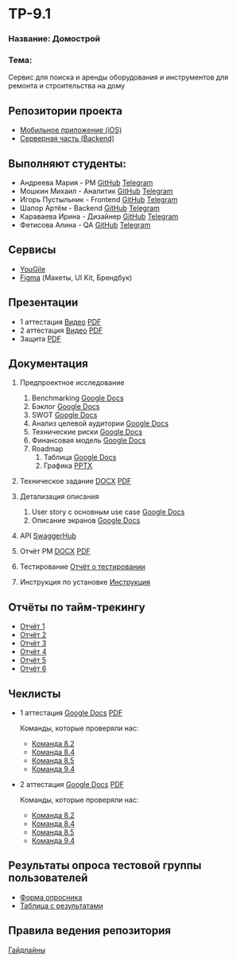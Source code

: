 # TP-9.1

### Название: Домострой

### Тема:

Сервис для поиска и аренды оборудования и инструментов для ремонта и строительства на дому

## Репозитории проекта

- [Мобильное приложение (iOS)](https://github.com/IgorPustylnik/domostroy-ios)
- [Серверная часть (Backend)](https://github.com/gitash2/domostroy-backend)

## Выполняют студенты:

- Андреева Мария - PM
  [GitHub](https://github.com/Larpow)
  [Telegram](https://t.me/larpow)
- Мошкин Михаил - Аналитик
  [GitHub](https://github.com/TypingGatito)
  [Telegram](https://t.me/TypingGatito)
- Игорь Пустыльник - Frontend
  [GitHub](https://github.com/IgorPustylnik)
  [Telegram](https://t.me/designer_23)
- Шапор Артём - Backend
  [GitHub](https://github.com/gitash2)
  [Telegram](https://t.me/alienddd)
- Караваева Ирина - Дизайнер
  [GitHub](https://github.com/karavaii)
  [Telegram](https://t.me/karavaii)
- Фетисова Алина - QA
  [GitHub](https://github.com/fatisova)
  [Telegram](http://t.me/fatisova)

## Сервисы

- [YouGile](https://ru.yougile.com/team/d7461d11a169/%D0%9F%D1%80%D0%BE%D0%B5%D0%BA%D1%82-%D0%A2%D0%9F)
- [Figma](https://www.figma.com/design/gviBeJ8dSPbMsnHpFn9nvr/das-Projekt?node-id=0-1&t=eTA1Iz4AH8meJPYq-1) (Макеты, UI Kit, Брендбук)

## Презентации

- 1 аттестация
  [Видео](https://rutube.ru/video/9135a06ece20e95a3e072260bcf53d7b/)
  [PDF](https://github.com/IgorPustylnik/TP-9.1/blob/main/documentation/presentations/%D0%9F%D1%80%D0%B5%D0%B7%D0%B5%D0%BD%D1%82%D0%B0%D1%86%D0%B8%D1%8F%201%20%D0%B0%D1%82%D1%82%D0%B0.pdf)
- 2 аттестация
  [Видео](https://rutube.ru/video/239870a96a38fd3409d35b2b5f56a398/)
  [PDF](https://github.com/IgorPustylnik/TP-9.1/blob/main/documentation/presentations/%D0%9F%D1%80%D0%B5%D0%B7%D0%B5%D0%BD%D1%82%D0%B0%D1%86%D0%B8%D1%8F%202%20%D0%B0%D1%82%D1%82%D0%B0.pdf)
- Защита
  [PDF](https://github.com/IgorPustylnik/TP-9.1/blob/main/documentation/presentations/Презентация%20на%20защиту.pdf)

## Документация

1. Предпроектное исследование
   1. Benchmarking [Google Docs](https://docs.google.com/spreadsheets/d/1R49JjF24_lFKTKssd9o8DKNoISZ_2VWMpxYD2j9FDoU/edit?gid=0#gid=0)
   2. Бэклог [Google Docs](https://docs.google.com/document/d/1gOjJDvBNS2YS1ra75mbf60OfkgoaYCDc4D3-addEdAQ/edit?tab=t.0)
   3. SWOT [Google Docs](https://docs.google.com/spreadsheets/d/1BBaRTpVgrNlvlOB-S_UjTNObgLUzvCVJwtyStETBHwU/edit?gid=0#gid=0)
   4. Анализ целевой аудитории [Google Docs](https://docs.google.com/document/d/1R6Qu_OjQAK2EfOXSxo5bX6QbthJCEHRZrh8oa9_7UkM/edit?tab=t.0)
   5. Технические риски [Google Docs](https://docs.google.com/document/d/1ZqasnJBkvQdfSWO_S1rwHBaWezwKd13cm4uMaCiQXKk/edit?tab=t.0)
   6. Финансовая модель [Google Docs](https://docs.google.com/document/d/1Gjryu7Y_Ug15DawXU1J41Sx3w3eg02vZPiy6SGqHxJg/edit?tab=t.0)
   7. Roadmap
         1. Таблица [Google Docs](https://docs.google.com/spreadsheets/d/1Ft8GjophxqsPmo27qZ6nXiRaqnZ2uXmLeCn7N7kLGsg/edit?gid=0#gid=0)
         2. Графика [PPTX](https://github.com/IgorPustylnik/TP-9.1/blob/main/documentation/roadmap/Roadmap.pptx)
2. Техническое задание
   [DOCX](https://github.com/IgorPustylnik/TP-9.1/blob/main/documentation/technical_specification/%D0%A2%D0%B5%D1%85%D0%BD%D0%B8%D1%87%D0%B5%D1%81%D0%BA%D0%BE%D0%B5_%D0%B7%D0%B0%D0%B4%D0%B0%D0%BD%D0%B8%D0%B5.docx)
   [PDF](https://github.com/IgorPustylnik/TP-9.1/blob/main/documentation/technical_specification/%D0%A2%D0%B5%D1%85%D0%BD%D0%B8%D1%87%D0%B5%D1%81%D0%BA%D0%BE%D0%B5_%D0%B7%D0%B0%D0%B4%D0%B0%D0%BD%D0%B8%D0%B5.pdf)
4. Детализация описания
   1. User story с основным use case [Google Docs](https://docs.google.com/document/d/1srijaKcBTBbjggoTeawNIopt_grL3h99W7Ck86WRs-w/edit?tab=t.0)
   2. Описание экранов [Google Docs](https://docs.google.com/document/d/1Pvj71p68VfagWwRHHB-5cAj7EPqjRESdURYXC6RZ3Ho/edit?tab=t.0)
5. API
   [SwaggerHub](https://app.swaggerhub.com/apis/domostroy-9a8/domostroy/1.0.0)
6. Отчёт PM
   [DOCX](https://github.com/IgorPustylnik/TP-9.1/blob/main/documentation/pm/pm_report.docx)
   [PDF](https://github.com/IgorPustylnik/TP-9.1/blob/main/documentation/pm/pm_report.pdf)

7. Тестирование
    [Отчёт о тестировании](https://github.com/IgorPustylnik/TP-9.1/blob/main/documentation/quality_assurance/qa_docs.pdf)
8. Инструкция по установке
  [Инструкция](https://github.com/IgorPustylnik/TP-9.1/blob/main/documentation/installation/Инструкция%20Sideloadly.pdf)

## Отчёты по тайм-трекингу
- [Отчёт 1](https://github.com/IgorPustylnik/TP-9.1/blob/main/reports/time_tracking_1.xlsx)
- [Отчёт 2](https://github.com/IgorPustylnik/TP-9.1/blob/main/reports/time_tracking_2.xlsx)
- [Отчёт 3](https://github.com/IgorPustylnik/TP-9.1/blob/main/reports/time_tracking_3.xlsx)
- [Отчёт 4](https://github.com/IgorPustylnik/TP-9.1/blob/main/reports/time_tracking_4.xlsx)
- [Отчёт 5](https://github.com/IgorPustylnik/TP-9.1/blob/main/reports/time_tracking_5.xlsx)
- [Отчёт 6](https://github.com/IgorPustylnik/TP-9.1/blob/main/reports/time_tracking_6.xlsx)

## Чеклисты
- 1 аттестация
  [Google Docs](https://docs.google.com/spreadsheets/d/10ys2XfOfylePg9caJmLksWstisYV_Fc4T_YPP5Hel1k/edit?gid=1393949489#gid=1393949489)
  [PDF](https://github.com/IgorPustylnik/TP-9.1/blob/main/documentation/checklists/Чеклист%201%20этап%20-%20чеклист.pdf)
  
  Команды, которые проверяли нас:
  - [Команда 8.2](https://github.com/Lime228/TPProject)
  - [Команда 8.4](https://github.com/nmasalkin/Project-work)
  - [Команда 8.5](https://gitlab.com/vsu.cs/TPmain)
  - [Команда 9.4](https://github.com/MaksimStrelnikov/tp-9.4)

- 2 аттестация
  [Google Docs](https://docs.google.com/spreadsheets/d/1MxMFb7-JoXt84Pzzy5jll7KQvbfq1uY9xmXZd9ga94c/edit?gid=0#gid=0)
  [PDF](https://github.com/IgorPustylnik/TP-9.1/blob/main/documentation/checklists/checklist_2.pdf)
  
  Команды, которые проверяли нас:
  - [Команда 8.2](https://github.com/Lime228/TPProject)
  - [Команда 8.4](https://github.com/nmasalkin/Project-work)
  - [Команда 8.5](https://gitlab.com/vsu.cs/TPmain)
  - [Команда 9.4](https://github.com/MaksimStrelnikov/tp-9.4)

## Результаты опроса тестовой группы пользователей
- [Форма опросника](https://docs.google.com/forms/d/e/1FAIpQLSf4Ju80bCWoU4Npr7XWtONtINyBlmQyetNwRrUVCi6QxKZjKQ/viewform)
- [Таблица с результатами](https://docs.google.com/spreadsheets/d/1BkiRCqjJjzNDzEqbt5Z_tqvYGcfnQlJUCuSBGWwSTtM/edit?usp=sharing)

## Правила ведения репозитория

   [Гайдлайны](https://github.com/IgorPustylnik/TP-9.1/blob/main/guidelines.md)
